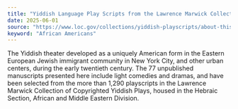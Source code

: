 ```yaml
---
title: "Yiddish Language Play Scripts from the Lawrence Marwick Collection"
date: 2025-06-01
source: "https://www.loc.gov/collections/yiddish-playscripts/about-this-collection/"
keyword: "African Americans"
---
```


The Yiddish theater developed as a uniquely American form in the Eastern European Jewish immigrant community in New York City, and other urban centers, during the early twentieth century. The 77 unpublished manuscripts presented here include light comedies and dramas, and have been selected from the more than 1,290 playscripts in the Lawrence Marwick Collection of Copyrighted Yiddish Plays, housed in the Hebraic Section, African and Middle Eastern Division.